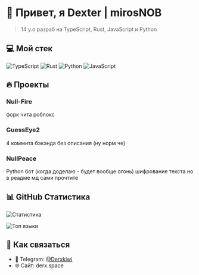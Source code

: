 # 🚀 Привет, я Dexter | mirosNOB

> 14 y.o разраб на TypeScript, Rust, JavaScript и Python

## 💻 Мой стек

![TypeScript](https://img.shields.io/badge/-TypeScript-3178C6?style=flat-square&logo=typescript&logoColor=white)
![Rust](https://img.shields.io/badge/-Rust-000000?style=flat-square&logo=rust&logoColor=white)
![Python](https://img.shields.io/badge/-Python-3776AB?style=flat-square&logo=python&logoColor=white)
![JavaScript](https://img.shields.io/badge/-JavaScript-F7DF1E?style=flat-square&logo=javascript&logoColor=black)

## 🔥 Проекты

### Null-Fire
форк чита роблокс 

### GuessEye2
4 коммита бэкэнда без описания (ну норм че)

### NullPeace
Python бот (когда доделаю - будет вообще огонь) шифрование текста но в реадме мд сами прочтите 

## 📊 GitHub Статистика

![Статистика](https://github-readme-stats.vercel.app/api?username=mirosNOB&show_icons=true&theme=radical)

![Топ языки](https://github-readme-stats.vercel.app/api/top-langs/?username=mirosNOB&layout=compact&theme=radical)

## 📱 Как связаться

- 💬 Telegram: [@Derxkiwi](https://t.me/Derxkiwi)
- 🌐 Сайт: derx.space
